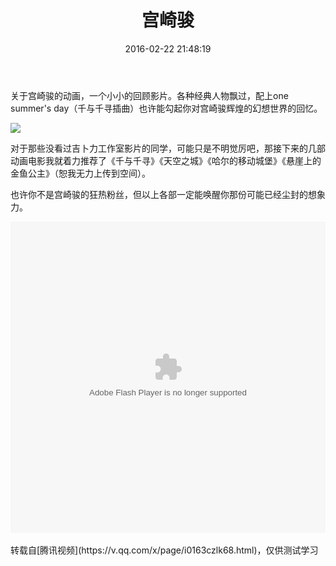 ﻿---
title: 宫崎骏
url: 40.html
id: 40
categories:
  - 影音
date: 2016-02-22 21:48:19
tags:
   - 二次元
   - 怀旧
---

关于宫崎骏的动画，一个小小的回顾影片。各种经典人物飘过，配上one summer's day（千与千寻插曲）也许能勾起你对宫崎骏辉煌的幻想世界的回忆。

![](https://cdn.jsdelivr.net/gh/sldarkwd/pictures@8d78d51/articles/40-1.jpeg)<!--more-->

对于那些没看过吉卜力工作室影片的同学，可能只是不明觉厉吧，那接下来的几部动画电影我就着力推荐了《千与千寻》《天空之城》《哈尔的移动城堡》《悬崖上的金鱼公主》（恕我无力上传到空间）。

  也许你不是宫崎骏的狂热粉丝，但以上各部一定能唤醒你那份可能已经尘封的想象力。


<embed wmode="direct" flashvars="vid=i0163czlk68&amp;tpid=0&amp;showend=1&amp;showcfg=1&amp;searchbar=1&amp;pic=//shp.qpic.cn/qqvideo_ori/0/i0163czlk68_496_280/0&amp;shownext=1&amp;list=2&amp;autoplay=0" src="https://imgcache.qq.com/tencentvideo_v1/player/TPout.swf?max_age=86400&amp;v=20140714" quality="high" name="tenvideo_flash_player_1554014976916" id="tenvideo_flash_player_1554014976916" bgcolor="#000000" allowscriptaccess="always" allowfullscreen="true" type="application/x-shockwave-flash" pluginspage="http://get.adobe.com/cn/flashplayer/" width="100%" height="498" align="middle">  
<br /><br />转载自[腾讯视频](https://v.qq.com/x/page/i0163czlk68.html)，仅供测试学习